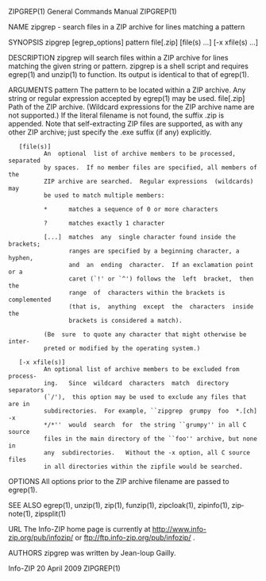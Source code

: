 ZIPGREP(1)                  General Commands Manual                 ZIPGREP(1)

NAME
       zipgrep - search files in a ZIP archive for lines matching a pattern

SYNOPSIS
       zipgrep     [egrep_options]     pattern     file[.zip]    [file(s) ...]
       [-x xfile(s) ...]

DESCRIPTION
       zipgrep will search files within a ZIP archive for lines  matching  the
       given  string  or  pattern.   zipgrep  is  a  shell script and requires
       egrep(1) and unzip(1) to function.  Its output is identical to that  of
       egrep(1).

ARGUMENTS
       pattern
              The  pattern  to be located within a ZIP archive.  Any string or
              regular expression accepted by egrep(1) may be used.  file[.zip]
              Path of the ZIP archive.   (Wildcard  expressions  for  the  ZIP
              archive name are not supported.)  If the literal filename is not
              found,  the  suffix .zip is appended.  Note that self-extracting
              ZIP files are supported, as with any  other  ZIP  archive;  just
              specify the .exe suffix (if any) explicitly.

       [file(s)]
              An  optional  list of archive members to be processed, separated
              by spaces.  If no member files are specified, all members of the
              ZIP archive are searched.  Regular expressions  (wildcards)  may
              be used to match multiple members:

              *      matches a sequence of 0 or more characters

              ?      matches exactly 1 character

              [...]  matches  any  single character found inside the brackets;
                     ranges are specified by a beginning character, a  hyphen,
                     and  an  ending  character.  If an exclamation point or a
                     caret (`!' or `^') follows the  left  bracket,  then  the
                     range  of  characters within the brackets is complemented
                     (that is,  anything  except  the  characters  inside  the
                     brackets is considered a match).

              (Be  sure  to quote any character that might otherwise be inter‐
              preted or modified by the operating system.)

       [-x xfile(s)]
              An optional list of archive members to be excluded from process‐
              ing.   Since  wildcard  characters  match  directory  separators
              (`/'),  this option may be used to exclude any files that are in
              subdirectories.  For example, ``zipgrep  grumpy  foo  *.[ch]  -x
              */*''  would  search  for  the string ``grumpy'' in all C source
              files in the main directory of the ``foo'' archive, but none  in
              any  subdirectories.   Without the -x option, all C source files
              in all directories within the zipfile would be searched.

OPTIONS
       All options prior to the ZIP archive filename are passed to egrep(1).

SEE ALSO
       egrep(1), unzip(1), zip(1), funzip(1),  zipcloak(1),  zipinfo(1),  zip‐
       note(1), zipsplit(1)

URL
       The Info-ZIP home page is currently at
       http://www.info-zip.org/pub/infozip/
       or
       ftp://ftp.info-zip.org/pub/infozip/ .

AUTHORS
       zipgrep was written by Jean-loup Gailly.

Info-ZIP                         20 April 2009                      ZIPGREP(1)
